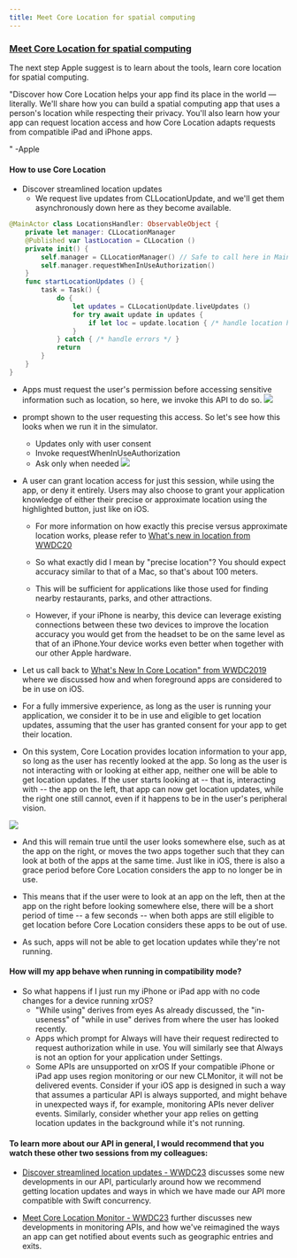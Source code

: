 ```yaml
---
title: Meet Core Location for spatial computing
---
```


### [Meet Core Location for spatial computing](https://developer.apple.com/videos/play/wwdc2023/10146/)

The next step Apple suggest is to learn about the tools, learn core location for spatial computing.

"Discover how Core Location helps your app find its place in the world — literally. We'll share how you can build a spatial computing app that uses a person's location while respecting their privacy. You'll also learn how your app can request location access and how Core Location adapts requests from compatible iPad and iPhone apps.

" -Apple

#### How to use Core Location
- Discover streamlined location updates
    - We request live updates from CLLocationUpdate, and we'll get them asynchronously down here as they become available.


```swift 
@MainActor class LocationsHandler: ObservableObject {
    private let manager: CLLocationManager
    @Published var lastLocation = CLLocation ()
    private init() {
        self.manager = CLLocationManager() // Safe to call here in MainActor
        self.manager.requestWhenInUseAuthorization()
    }
    func startLocationUpdates () {
        task = Task() {
            do {
                let updates = CLLocationUpdate.liveUpdates ()
                for try await update in updates {
                    if let loc = update.location { /* handle location here */ }
                }
            } catch { /* handle errors */ }
            return
        }
    }
}
```

- Apps must request the user's permission before accessing sensitive information such as location, so here, we invoke this API to do so.
![](https://www.wwdcnotes.com/images/notes/wwdc23/10146/permission.jpg)

- prompt shown to the user requesting this access. So let's see how this looks when we run it in the simulator.
    - Updates only with user consent
    - Invoke requestWhenInUseAuthorization
    - Ask only when needed
![](https://www.wwdcnotes.com/images/notes/wwdc23/10146/request.jpg)

- A user can grant location access for just this session, while using the app, or deny it entirely. Users may also choose to grant your application knowledge of either their precise or approximate location using the highlighted button, just like on iOS.

    - For more information on how exactly this precise versus approximate location works, please refer to [What's new in location from WWDC20](https://developer.apple.com/wwdc20/10660)

    - So what exactly did I mean by "precise location"? You should expect accuracy similar to that of a Mac, so that's about 100 meters.

    - This will be sufficient for applications like those used for finding nearby restaurants, parks, and other attractions.
    
    - However, if your iPhone is nearby, this device can leverage existing connections between these two devices to improve the location accuracy you would get from the headset to be on the same level as that of an iPhone.Your device works even better when together with our other Apple hardware.

- Let us call back to [What's New In Core Location" from WWDC2019](https://developer.apple.com/wwdc19/705) where we discussed how and when foreground apps are considered to be in use on iOS.

-  For a fully immersive experience, as long as the user is running your application, we consider it to be in use and eligible to get location updates, assuming that the user has granted consent for your app to get their location.

- On this system, Core Location provides location information to your app, so long as the user has recently looked at the app. So long as the user is not interacting with or looking at either app, neither one will be able to get location updates. If the user starts looking at -- that is, interacting with -- the app on the left, that app can now get location updates, while the right one still cannot, even if it happens to be in the user's peripheral vision.

![](https://www.wwdcnotes.com/images/notes/wwdc23/10146/looking.jpg)

- And this will remain true until the user looks somewhere else, such as at the app on the right, or moves the two apps together such that they can look at both of the apps at the same time. Just like in iOS, there is also a grace period before Core Location considers the app to no longer be in use.

- This means that if the user were to look at an app on the left, then at the app on the right before looking somewhere else, there will be a short period of time -- a few seconds -- when both apps are still eligible to get location before Core Location considers these apps to be out of use.

- As such, apps will not be able to get location updates while they're not running.

#### How will my app behave when running in compatibility mode?

- So what happens if I just run my iPhone or iPad app with no code changes for a device running xrOS?
    - "While using" derives from eyes As already discussed, the "in-useness" of "while in use" derives from where the user has looked recently.
    - Apps which prompt for Always will have their request redirected to request authorization while in use. You will similarly see that Always is not an option for your application under Settings.
    - Some APIs are unsupported on xrOS If your compatible iPhone or iPad app uses region monitoring or our new CLMonitor, it will not be delivered events. Consider if your iOS app is designed in such a way that assumes a particular API is always supported, and might behave in unexpected ways if, for example, monitoring APIs never deliver events. Similarly, consider whether your app relies on getting location updates in the background while it's not running.


#### To learn more about our API in general, I would recommend that you watch these other two sessions from my colleagues:

- [Discover streamlined location updates - WWDC23](https://developer.apple.com/videos/play/wwdc2023/10180/) discusses some new developments in our API, particularly around how we recommend getting location updates and ways in which we have made our API more compatible with Swift concurrency.

- [Meet Core Location Monitor - WWDC23](https://developer.apple.com/videos/play/wwdc2023/10147/) further discusses new developments in monitoring APIs, and how we've reimagined the ways an app can get notified about events such as geographic entries and exits.
